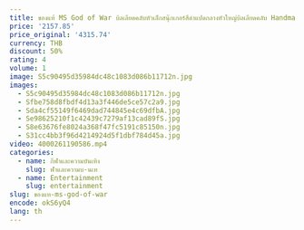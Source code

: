 ```yaml
---
title: ของแท้ MS God of War บิลเลียดคลับหัวเล็กสนุ๊กเกอร์สีดําแปดกลางหัวใหญ่บิลเลียดคลับ Handmade Stick
price: '2157.85'
price_original: '4315.74'
currency: THB
discount: 50%
rating: 4
volume: 1
image: S5c90495d35984dc48c1083d086b11712n.jpg
images:
  - S5c90495d35984dc48c1083d086b11712n.jpg
  - Sfbe758d8fbdf4d13a3f446de5ce57c2a9.jpg
  - Sda4cf55149f6469dad744845e4c69dfbA.jpg
  - Se98625210f1c42439c7279af13cad89fS.jpg
  - S8e63676fe8024a368f47fc5191c85150n.jpg
  - S31cc4bb3f96d4214924d5f1dbf784d45a.jpg
video: 4000261190586.mp4
categories:
  - name: กีฬาและความบันเทิง
    slug: ฬาและความบ-นเท
  - name: Entertainment
    slug: entertainment
slug: ของแท-ms-god-of-war
encode: okS6yQ4
lang: th
---
```

  